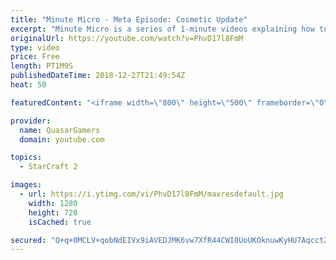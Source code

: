```yaml
---
title: "Minute Micro - Meta Episode: Cosmetic Update"
excerpt: "Minute Micro is a series of 1-minute videos explaining how to perform common micro techniques. This episode highlights a major update to the practice map  twitch.tv/Quasarprintf"
originalUrl: https://youtube.com/watch?v=PhvD17l8FmM
type: video
price: Free
length: PT1M9S
publishedDateTime: 2018-12-27T21:49:54Z
heat: 50

featuredContent: "<iframe width=\"800\" height=\"500\" frameborder=\"0\" src=\"https://www.youtube.com/embed/PhvD17l8FmM\" allow=\"accelerometer; autoplay; encrypted-media; gyroscope; picture-in-picture\" allowfullscreen></iframe>"

provider:
  name: QuasarGamers
  domain: youtube.com

topics:
  - StarCraft 2

images:
  - url: https://i.ytimg.com/vi/PhvD17l8FmM/maxresdefault.jpg
    width: 1280
    height: 720
    isCached: true

secured: "Q+q+0MCLV+qobNdEIVx9iAVEDJMK6vw7XfR44CWI0UoUKOknuwKyHU7Aqcct2+p6QwEkH+LUYgQ13IC1xDpAcR+TvsAlikDVqaxuUe5ev+CE4ewoTrt1or5eb7GAgFK3ohhVIqA1kRzwTCTiDNzWWN4RmbqeX0hUrTjncRcymP18tKJQefq0Q8EV7iY+5Z7q5mF9MEbv8KAh7AHjvKXtO2rd0NmwvL8b/q5e+BLwGsRjw82d6+V1Aie3mdFUJgFljtaLQHaxFwf8Lb53BKMbG702BBva4ztOigr/6LvsVWOtkPo+9szEWxk1nf352Ho05LMvHhOJ1+j7/GbHaWm9YefPQMuMsS1gCiCfDEKwI1TLy5M1RZCjvaMbRMFcefOWtFZ8bWgCiZAdRN5vfNTNHoKP/F16/F3O+gu7oty7daU=;T9y52F4WQ1ws8nYp8T1QEw=="
---
```


